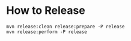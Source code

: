 
# How to Release

```
mvn release:clean release:prepare -P release
mvn release:perform -P release
```

